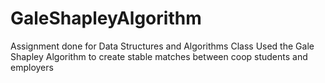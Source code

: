 # GaleShapleyAlgorithm
Assignment done for Data Structures and Algorithms Class
Used the Gale Shapley Algorithm to create stable matches between coop students and employers 
